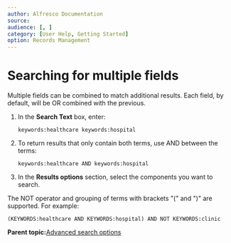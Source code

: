 ```yaml
---
author: Alfresco Documentation
source: 
audience: [, ]
category: [User Help, Getting Started]
option: Records Management
---
```


# Searching for multiple fields

Multiple fields can be combined to match additional results. Each field, by default, will be OR combined with the previous.

1.  In the **Search Text** box, enter:

    `keywords:healthcare keywords:hospital`

2.  To return results that only contain both terms, use AND between the terms:

    `keywords:healthcare AND keywords:hospital`

3.  In the **Results options** section, select the components you want to search.


The NOT operator and grouping of terms with brackets "\(" and "\)" are supported. For example:

```
(KEYWORDS:healthcare AND KEYWORDS:hospital) AND NOT KEYWORDS:clinic
```

**Parent topic:**[Advanced search options](../concepts/rm-search-syntax.md)

